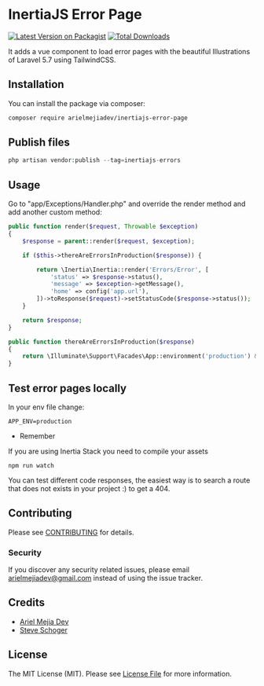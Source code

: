 # InertiaJS Error Page

[![Latest Version on Packagist](https://img.shields.io/packagist/v/arielmejiadev/inertiajs-error-page.svg?style=flat-square)](https://packagist.org/packages/arielmejiadev/inertiajs-error-page)
[![Total Downloads](https://img.shields.io/packagist/dt/arielmejiadev/inertiajs-error-page.svg?style=flat-square)](https://packagist.org/packages/arielmejiadev/inertiajs-error-page)

It adds a vue component to load error pages with the beautiful Illustrations of Laravel 5.7 using TailwindCSS.

## Installation

You can install the package via composer:

```bash
composer require arielmejiadev/inertiajs-error-page
```

## Publish files

```php
php artisan vendor:publish --tag=inertiajs-errors
```


## Usage

Go to "app/Exceptions/Handler.php" and override the render method and add another custom method:

``` php
public function render($request, Throwable $exception)
{
    $response = parent::render($request, $exception);

    if ($this->thereAreErrorsInProduction($response)) {

        return \Inertia\Inertia::render('Errors/Error', [
            'status' => $response->status(),
            'message' => $exception->getMessage(),
            'home' => config('app.url'),
        ])->toResponse($request)->setStatusCode($response->status());
    }

    return $response;
}

public function thereAreErrorsInProduction($response)
{
    return \Illuminate\Support\Facades\App::environment('production') && in_array($response->status(), [500, 503, 404, 403, 401, 419, 429]);
}
```

## Test error pages locally

In your env file change:

```dotenv
APP_ENV=production
```

* Remember

If you are using Inertia Stack you need to compile your assets
```
npm run watch
```

You can test different code responses, the easiest way is to search a route that does not exists in your project :) to get a 404.

## Contributing

Please see [CONTRIBUTING](CONTRIBUTING.md) for details.

### Security

If you discover any security related issues, please email arielmejiadev@gmail.com instead of using the issue tracker.

## Credits

- [Ariel Mejia Dev](https://github.com/arielmejiadev)
- [Steve Schoger](https://github.com/sschoger)

## License

The MIT License (MIT). Please see [License File](LICENSE.md) for more information.
